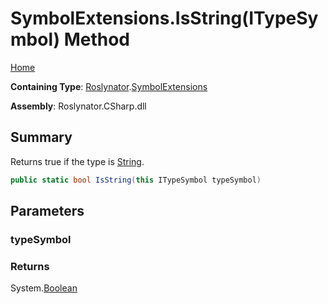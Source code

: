 # SymbolExtensions\.IsString\(ITypeSymbol\) Method

[Home](../../../README.md)

**Containing Type**: [Roslynator](../../README.md)\.[SymbolExtensions](../README.md)

**Assembly**: Roslynator\.CSharp\.dll

## Summary

Returns true if the type is [String](https://docs.microsoft.com/en-us/dotnet/api/system.string)\.

```csharp
public static bool IsString(this ITypeSymbol typeSymbol)
```

## Parameters

### typeSymbol





### Returns

System\.[Boolean](https://docs.microsoft.com/en-us/dotnet/api/system.boolean)


